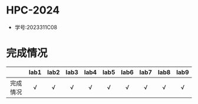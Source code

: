 # HPC-2024
- 学号:2023311C08

# 完成情况
|  |lab1|lab2|lab3|lab4|lab5|lab6|lab7|lab8|lab9|
|:--:|:--:|:--:|:--:|:--:|:--:|:--:|:--:|:--:|:--:|
|完成情况|√|√|√|√|√|√|√|√|√|

 
 